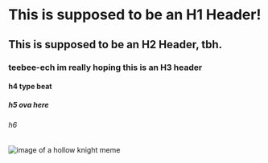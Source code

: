 # This is supposed to be an H1 Header!
## This is supposed to be an H2 Header, tbh.
### teebee-ech im really hoping this is an H3 header
#### h4 type beat
##### h5 ova here
###### h6

![image of a hollow knight meme](https://preview.redd.it/as-the-creator-of-the-bait-used-to-be-believable-image-i-v0-6yct1wlp1w2c1.png?width=750&format=png&auto=webp&s=207fc853ba9a19b547b02ca5162f74848a783160)

